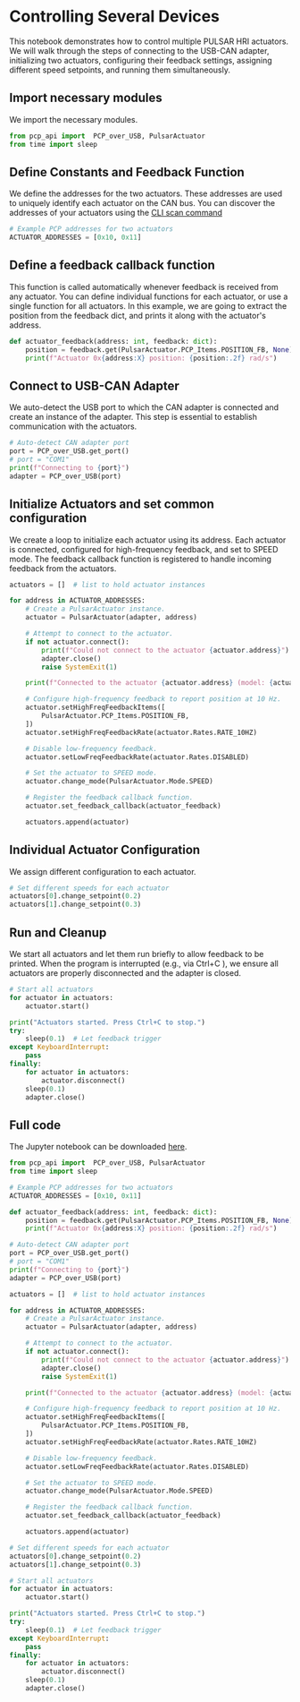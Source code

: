 # Controlling Several Devices

This notebook demonstrates how to control multiple PULSAR HRI actuators. We will walk through the steps of connecting to the USB-CAN adapter, initializing two actuators, configuring their feedback settings, assigning different speed setpoints, and running them simultaneously.


## Import necessary modules

We import the necessary modules.

```py
from pcp_api import  PCP_over_USB, PulsarActuator
from time import sleep
```


## Define Constants and Feedback Function

We define the addresses for the two actuators. These addresses are used to uniquely identify each actuator on the CAN bus. You can discover the addresses of your actuators using the [CLI scan command](../../cli.md#scan-for-devices)

```py
# Example PCP addresses for two actuators
ACTUATOR_ADDRESSES = [0x10, 0x11]
```


## Define a feedback callback function
This function is called automatically whenever feedback is received from any actuator. You can define individual functions for each actuator, or use a single function for all actuators. In this example, we are going to extract the position from the feedback dict, and prints it along with the actuator's address.

```py
def actuator_feedback(address: int, feedback: dict):
    position = feedback.get(PulsarActuator.PCP_Items.POSITION_FB, None)
    print(f"Actuator 0x{address:X} position: {position:.2f} rad/s")
```


## Connect to USB-CAN Adapter

We auto-detect the USB port to which the CAN adapter is connected and create an instance of the adapter. This step is essential to establish communication with the actuators.


```py
# Auto-detect CAN adapter port
port = PCP_over_USB.get_port()
# port = "COM1"
print(f"Connecting to {port}")
adapter = PCP_over_USB(port)
```


## Initialize Actuators and set common configuration

We create a loop to initialize each actuator using its address. Each actuator is connected, configured for high-frequency feedback, and set to SPEED mode. The feedback callback function is registered to handle incoming feedback from the actuators.


```py
actuators = []  # list to hold actuator instances

for address in ACTUATOR_ADDRESSES:
    # Create a PulsarActuator instance.
    actuator = PulsarActuator(adapter, address)

    # Attempt to connect to the actuator.
    if not actuator.connect():
        print(f"Could not connect to the actuator {actuator.address}")
        adapter.close()
        raise SystemExit(1)

    print(f"Connected to the actuator {actuator.address} (model: {actuator.model}, firmware: {actuator.firmware_version})")

    # Configure high-frequency feedback to report position at 10 Hz.
    actuator.setHighFreqFeedbackItems([
        PulsarActuator.PCP_Items.POSITION_FB,
    ])
    actuator.setHighFreqFeedbackRate(actuator.Rates.RATE_10HZ)

    # Disable low-frequency feedback.
    actuator.setLowFreqFeedbackRate(actuator.Rates.DISABLED)

    # Set the actuator to SPEED mode.
    actuator.change_mode(PulsarActuator.Mode.SPEED)

    # Register the feedback callback function.
    actuator.set_feedback_callback(actuator_feedback)

    actuators.append(actuator)
```


## Individual Actuator Configuration

We assign different configuration to each actuator.

```py
# Set different speeds for each actuator
actuators[0].change_setpoint(0.2)
actuators[1].change_setpoint(0.3)
```


## Run and Cleanup

We start all actuators and let them run briefly to allow feedback to be printed. When the program is interrupted (e.g., via Ctrl+C ), we ensure all actuators are properly disconnected and the adapter is closed.

```py
# Start all actuators
for actuator in actuators:
    actuator.start()

print("Actuators started. Press Ctrl+C to stop.")
try:
    sleep(0.1)  # Let feedback trigger
except KeyboardInterrupt:
    pass
finally:
    for actuator in actuators:
        actuator.disconnect()
    sleep(0.1)
    adapter.close()
```


## Full code

The Jupyter notebook can be downloaded [here](02-R-several-actuators.ipynb).

```py title="Full code" linenums="1"
from pcp_api import  PCP_over_USB, PulsarActuator
from time import sleep

# Example PCP addresses for two actuators
ACTUATOR_ADDRESSES = [0x10, 0x11]

def actuator_feedback(address: int, feedback: dict):
    position = feedback.get(PulsarActuator.PCP_Items.POSITION_FB, None)
    print(f"Actuator 0x{address:X} position: {position:.2f} rad/s")

# Auto-detect CAN adapter port
port = PCP_over_USB.get_port()
# port = "COM1"
print(f"Connecting to {port}")
adapter = PCP_over_USB(port)

actuators = []  # list to hold actuator instances

for address in ACTUATOR_ADDRESSES:
    # Create a PulsarActuator instance.
    actuator = PulsarActuator(adapter, address)

    # Attempt to connect to the actuator.
    if not actuator.connect():
        print(f"Could not connect to the actuator {actuator.address}")
        adapter.close()
        raise SystemExit(1)

    print(f"Connected to the actuator {actuator.address} (model: {actuator.model}, firmware: {actuator.firmware_version})")

    # Configure high-frequency feedback to report position at 10 Hz.
    actuator.setHighFreqFeedbackItems([
        PulsarActuator.PCP_Items.POSITION_FB,
    ])
    actuator.setHighFreqFeedbackRate(actuator.Rates.RATE_10HZ)

    # Disable low-frequency feedback.
    actuator.setLowFreqFeedbackRate(actuator.Rates.DISABLED)

    # Set the actuator to SPEED mode.
    actuator.change_mode(PulsarActuator.Mode.SPEED)

    # Register the feedback callback function.
    actuator.set_feedback_callback(actuator_feedback)

    actuators.append(actuator)

# Set different speeds for each actuator
actuators[0].change_setpoint(0.2)
actuators[1].change_setpoint(0.3)

# Start all actuators
for actuator in actuators:
    actuator.start()

print("Actuators started. Press Ctrl+C to stop.")
try:
    sleep(0.1)  # Let feedback trigger
except KeyboardInterrupt:
    pass
finally:
    for actuator in actuators:
        actuator.disconnect()
    sleep(0.1)
    adapter.close()
```